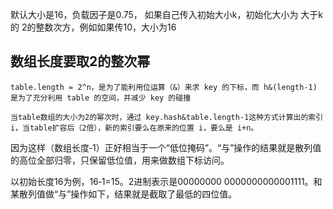 默认大小是16，负载因子是0.75， 如果自己传入初始大小k，初始化大小为 大于k的 2的整数次方，例如如果传10，大小为16





## 数组长度要取2的整次幂

```
table.length = 2^n，是为了能利用位运算（&）来求 key 的下标，而 h&(length-1) 是为了充分利用 table 的空间，并减少 key 的碰撞

当table数组的大小为2的幂次时，通过 key.hash&table.length-1这种方式计算出的索引 i，当table扩容后（2倍），新的索引要么在原来的位置 i，要么是 i+n。
```



因为这样（数组长度‑1）正好相当于一个“低位掩码”。“与”操作的结果就是散列值的高位全部归零，只保留低位值，用来做数组下标访问。

以初始长度16为例，16‑1=15。2进制表示是00000000 0000000000001111。和某散列值做“与”操作如下，结果就是截取了最低的四位值。



